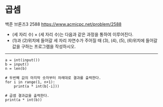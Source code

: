 # 곱셈
백준 브론즈3 2588
https://www.acmicpc.net/problem/2588

* (세 자리 수) × (세 자리 수)는 다음과 같은 과정을 통하여 이루어진다.
* (1)과 (2)위치에 들어갈 세 자리 자연수가 주어질 때 (3), (4), (5), (6)위치에 들어갈 값을 구하는 프로그램을 작성하시오.

---

```
a = int(input())
b = input()
n = len(b)

# 두번째 값의 마지막 숫자부터 차례대로 결과를 출력한다.
for i in range(1, n+1):
    print(a * int(b[-i]))

# 곱셈 결과값을 출력한다.
print(a * int(b))